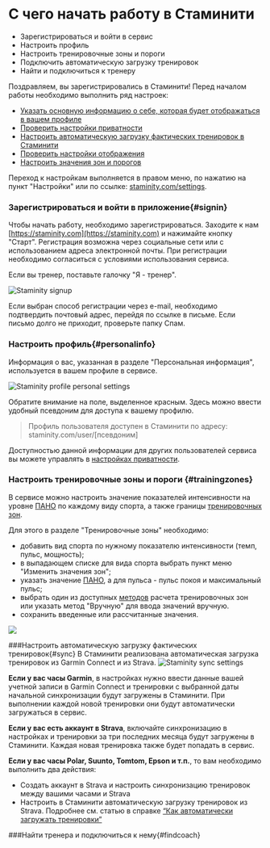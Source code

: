 # С чего начать работу в Стаминити

* Зарегистрироваться и войти в сервис
* Настроить профиль 
* Настроить тренировочные зоны и пороги
* Подключить автоматическую загрузку тренировок
* Найти и подключиться к тренеру

Поздравляем, вы зарегистрировались в Стаминити!
Перед началом работы необходимо выполнить ряд настроек:
* [Указать основную информацию о себе, которая будет отображаться в вашем профиле](#personalinfo)
* [Проверить настройки приватности](#privacy)
* [Настроить автоматическую загрузку фактических тренировок в Стаминити](#sync)
* [Проверить настройки отображения](#show)
* [Настроить значения зон и порогов](#trainingzones)

Переход к настройкам выполняется в правом меню, по нажатию на пункт "Настройки" или по ссылке: [staminity.com/settings](http://staminity.com/settings).

### Зарегистрироваться и войти в приложение{#signin}
Чтобы начать работу, необходимо зарегистрироваться.
Заходите к нам [https://staminity.com](https://staminity.com) и нажимайте кнопку "Старт".
Регистрация возможна через социальные сети или с использованием адреса электронной почты. При регистрации необходимо согласиться с условиями использования сервиса.

Если вы тренер, поставьте галочку "Я - тренер".

![Staminity signup](http://content.staminity.com/assets/images/settings/Signup.png)

Если выбран способ регистрации через e-mail, необходимо подтвердить почтовый адрес, перейдя по ссылке в письме. Если письмо долго не приходит, проверьте папку Спам.

### Настроить профиль{#personalinfo}

Информация о вас, указанная в разделе "Персональная информация", используется в вашем профиле в сервисе.

![Staminity profile personal settings](http://content.staminity.com/assets/images/PersonalSettings.png)

Обратите внимание на поле, выделенное красным. Здесь можно ввести удобный псевдоним для доступа к вашему профилю. 

>Профиль пользователя доступен в Стаминити по адресу: 
staminity.com/user/[псевдоним]

Доступностью данной информации для других пользователей сервиса вы можете управлять в [настройках приватности](/basics/privacy-settings.md).

### Настроить тренировочные зоны и пороги {#trainingzones}
В сервисе можно настроить значение показателей интенсивности на уровне [ПАНО](/basics/lactate-threshold.md) по каждому виду спорта, а также границы [тренировочных зон](/basics/intensity-zones.md).

Для этого в разделе "Тренировочные зоны" необходимо:
- добавить вид спорта по нужному показателю интенсивности (темп, пульс, мощность);
- в выпадающем списке для вида спорта выбрать пункт меню "Изменить значения зон";
- указать значение [ПАНО](/basics/lactate-threshold.md), а для пульса - пульс покоя и максимальный пульс;
- выбрать один из доступных [методов](/basics/intensity-zones.md) расчета тренировочных зон или указать метод "Вручную" для ввода значений вручную.
- сохранить введенные или рассчитанные значения.

![](http://content.staminity.com/assets/images/settings/SetZones.gif)


###Настроить автоматическую загрузку фактических тренировок{#sync}
В Стаминити реализована автоматическая загрузка тренировок из Garmin Connect и из Strava.
![Staminity sync settings](http://content.staminity.com/assets/images/settings/Sync-settings.png)

**Если у вас часы Garmin**, в настройках нужно ввести данные вашей учетной записи в Garmin Connect и тренировки с выбранной даты начальной синхронизации будут загружены в Стаминити. При выполнении каждой новой тренировки они будут автоматически загружаться в сервис. 

**Если у вас есть аккаунт в Strava**, включайте синхронизацию в настройках и тренировки за три последних месяца будут загружены в Стаминити. Каждая новая тренировка также будет попадать в сервис. 

**Если у вас часы Polar, Suunto, Tomtom, Epson и т.п.**, то вам необходимо выполнить два действия:
* Создать аккаунт в Strava и настроить синхронизацию тренировок между вашими часами и Strava
* Настроить в Стаминити автоматическую загрузку тренировок из Strava.
Подробнее см. статью в справке [“Как автоматически загружать тренировки”](/questions/activity-auto-sync.md)


###Найти тренера и подключиться к нему{#findcoach}





